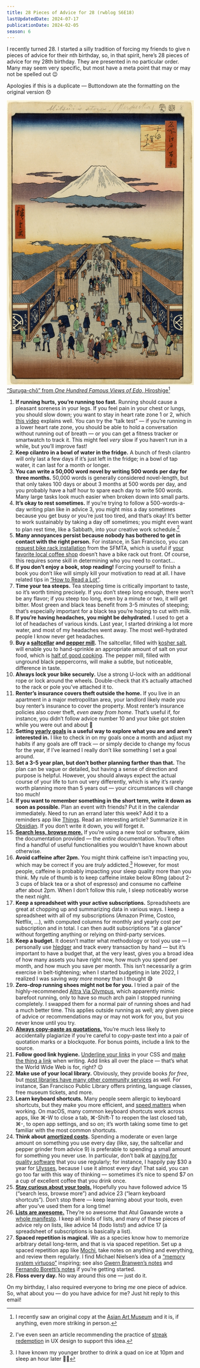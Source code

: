 ```yaml
---
title: 28 Pieces of Advice for 28 (rwblog S6E18)
lastUpdatedDate: 2024-07-17
publicationDate: 2024-02-05
season: 6
---
```


I recently turned 28. I started a silly tradition of forcing my friends to give n pieces of advice for their nth birthday, so, in that spirit, here’s 28 pieces of advice for my 28th birthday. They are presented in no particular order. Many may seem very specific, but most have a meta point that may or may not be spelled out 😉

Apologies if this is a duplicate — Buttondown ate the formatting on the original version 😞

![“Suruga-chō” from _One Hundred Famous Views of Edo_, Hiroshige](../../assets/newsletters/suruga-cho.jpg)
[“Suruga-chō” from _One Hundred Famous Views of Edo_, Hiroshige](https://en.wikipedia.org/wiki/One_Hundred_Famous_Views_of_Edo)[^1]

1. **If running hurts, you’re running too fast.** Running should cause a pleasant soreness in your legs. If you feel pain in your chest or lungs, you should slow down; you want to stay in heart rate zone 1 or 2, which [this video](https://youtu.be/F3QcX58i3WE?si=6nfHaj4pheaFdfui) explains well. You can try the “talk test” — if you’re running in a lower heart rate zone, you should be able to hold a conversation without running out of breath — or you can get a fitness tracker or smartwatch to track it. This might feel _very_ slow if you haven’t run in a while, but you’ll improve fast!
2. **Keep cilantro in a bowl of water in the fridge.** A bunch of fresh cilantro will only last a few days if it’s just left in the fridge; in a bowl of tap water, it can last for a month or longer.
3. **You can write a 50,000 word novel by writing 500 words per day for three months.** 50,000 words is generally considered novel-length, but that only takes 100 days or about 3 months at 500 words per day, and you probably have a half hour to spare each day to write 500 words. Many large tasks look much easier when broken down into small parts.
4. **It’s okay to rest sometimes.** If you’re trying to follow a 500-words-a-day writing plan like in advice 3, you might miss a day sometimes because you get busy or you’re just too tired, and that’s okay! It’s better to work sustainably by taking a day off sometimes; you might even want to plan rest time, like a Sabbath, into your creative work schedule.[^2]
5. **Many annoyances persist because nobody has bothered to get in contact with the right person.** For instance, in San Francisco, you can [request bike rack installation](https://www.sfmta.com/getting-around/bike/bike-parking/request-bike-rack) from the SFMTA, which is useful if [your favorite local coffee shop](https://delahcoffee.com) doesn’t have a bike rack out front. Of course, this requires some skill in determining who you need to contact…
6. **If you don’t enjoy a book, stop reading!** Forcing yourself to finish a book you don’t like will simply kill your motivation to read at all. I have related tips in [“How to Read a Lot”](https://rwblickhan.org/essays/reading-lots/).
7. **Time your tea steeps.** Tea steeping time is critically important to taste, so it’s worth timing precisely. If you don’t steep long enough, there won’t be any flavor; if you steep too long, even by a minute or two, it will get bitter. Most green and black teas benefit from 3-5 minutes of steeping; that’s especially important for a black tea you’re hoping to cut with milk.
8. **If you’re having headaches, you might be dehydrated.** I used to get a lot of headaches of various kinds. Last year, I started drinking a lot more water, and most of my headaches went away. The most well-hydrated people I know never get headaches.
9. **Buy a [saltcellar](https://rwblickhan.org/misc/small-things/#saltcellar) and [pepper mill](https://rwblickhan.org/misc/small-things/#peugeot-pepper-mill).** The saltcellar, filled with [kosher salt](https://www.seriouseats.com/ask-the-food-lab-do-i-need-to-use-kosher-salt?hid=c099a47fc91921280f3d30a14050314f684e5a1e&did=8802779-20230412&lctg=c099a47fc91921280f3d30a14050314f684e5a1e), will enable you to hand-sprinkle an appropriate amount of salt on your food, which is [half of good cooking](https://www.atvbt.com/80-20-cooking/). The pepper mill, filled with unground black peppercorns, will make a subtle, but noticeable, difference in taste.
10. **Always lock your bike securely.** Use a strong U-lock with an additional rope or lock around the wheels. Double-check that it’s actually attached to the rack or pole you’ve attached it to.
11. **Renter’s insurance covers theft outside the home.** If you live in an apartment in a major metropolitan area, your landlord likely made you buy renter’s insurance to cover the property. Most renter’s insurance policies also cover theft, _even away from home_. That’s useful if, for instance, you didn’t follow advice number 10 and your bike got stolen while you were out and about 🙂
12. **Setting [yearly goals](https://rwblickhan.org/essays/yearly-goals/) is a useful way to explore what you are and aren’t interested in.** I like to check in on my goals once a month and adjust my habits if any goals are off track — or simply decide to change my focus for the year, if I’ve learned I really don’t like something I set a goal around.
13. **Set a 3-5 year plan, but don’t bother planning farther than that.** The plan can be vague or detailed, but having a sense of direction and purpose is helpful. However, you should always expect the actual course of your life to turn out very differently, which is why it’s rarely worth planning more than 5 years out — your circumstances will change too much!
14. **If you want to remember something in the short term, write it down as soon as possible.** Plan an event with friends? Put it in the calendar immediately. Need to run an errand later this week? Add it to a reminders app like [Things](https://rwblickhan.org/newsletters/rwblog-tools-for-2022/#task-management). Read an interesting article? Summarize it in [Obsidian](https://rwblickhan.org/newsletters/rwblog-tools-for-2022/#notes). If you don’t write it down, you _will_ forget it.
15. **[Search less, browse more.](https://buttondown.email/hillelwayne/archive/search-less-browse-more-7595/)** If you’re using a new tool or software, skim the documentation provided — the _entire_ documentation. You’ll often find a handful of useful functionalities you wouldn’t have known about otherwise.
16. **Avoid caffeine after 2pm.** You might think caffeine isn’t impacting you, which may be correct if you are _truly_ addicted.[^3] However, for most people, caffeine is probably impacting your sleep quality more than you think. My rule of thumb is to keep caffeine intake below 80mg (about 2-3 cups of black tea or a shot of espresso) and consume no caffeine after about 2pm. When I don’t follow this rule, I sleep noticeably worse the next night.
17. **Keep a spreadsheet with your active subscriptions.** Spreadsheets are great at chopping up and summarizing data in various ways. I keep a spreadsheet with all of my subscriptions (Amazon Prime, Costco, Netflix, …), with computed columns for monthly and yearly cost per subscription and in total. I can then audit subscriptions “at a glance” without forgetting anything or relying on third-party services.
18. **Keep a budget.** It doesn’t matter what methodology or tool you use — I personally use [hledger](https://hledger.org) and track every transaction by hand — but it’s important to have a budget that, at the very least, gives you a broad idea of how many assets you have right now, how much you spend per month, and how much you save per month. This isn’t necessarily a grim exercise in belt-tightening; when I started budgeting in late 2022, I realized I was saving _way more_ money than I thought 😅
19. **Zero-drop running shoes might not be for you.** I tried a pair of the highly-recommended [Altra Via Olympus](https://www.altrarunning.com/shop/mens-via-olympus-al0a82bw), which apparently mimic barefoot running, only to have so much arch pain I stopped running completely. I swapped them for a normal pair of running shoes and had a much better time. This applies outside running as well; any given piece of advice or recommendations may or may not work for you, but you never know until you try.
20. **[Always copy-paste as quotations.](https://blog.ayjay.org/a-note-on-plagiarism/)** You’re much less likely to accidentally plagiarize if you’re careful to copy-paste text into a pair of quotation marks or a blockquote. For bonus points, include a link to the source.
21. **Follow good link hygiene.** [Underline your links](https://web.jatan.space/colored-vs-underlined-links/) in your CSS and [make the thing a link](https://allenpike.com/2023/make-the-thing-a-link) when writing. Add links all over the place — that’s what the World Wide Web is for, right? 😉
22. **Make use of your local library.** Obviously, they provide books _for free_, but [most libraries have many other community services](https://anderegg.ca/2024/01/12/the-library-is-a-superpower) as well. For instance, San Francisco Public Library offers printing, language classes, free museum tickets, and more.
23. **Learn keyboard shortcuts.** Many people seem allergic to keyboard shortcuts, but they make you more efficient, and [speed matters](https://jsomers.net/blog/speed-matters) when working. On macOS, many common keyboard shortcuts work across apps, like ⌘-W to close a tab, ⌘-Shift-T to reopen the last closed tab, ⌘-, to open app settings, and so on; it’s worth taking some time to get familiar with the most common shortcuts.
24. **Think about [amortized costs](https://stephango.com/buy-wisely).** Spending a moderate or even large amount on something you use every day (like, say, the saltcellar and pepper grinder from advice 9) is preferable to spending  a small amount for something you never use. In particular, don’t balk at [paying for quality software](https://stephango.com/quality-software) that you use regularly; for instance, I happily pay $30 a year for [Ulysses](https://ulysses.app), because I use it almost every day! That said, you can go too far with this way of thinking — sometimes it’s nice to spend $7 on a cup of excellent coffee that you drink once.
25. **[Stay curious about your tools.](https://v5.chriskrycho.com/journal/stay-curious-about-your-tools/)** Hopefully you have followed advice 15 (“search less, browse more”) and advice 23 (“learn keyboard shortcuts”). Don’t stop there — keep learning about your tools, even after you’ve used them for a long time!
26. **[Lists are awesome.](https://www.noghartt.dev/the-awesomeness-of-lists/)** They’re so awesome that Atul Gawande wrote a [whole manifesto](https://atulgawande.com/book/the-checklist-manifesto/). I keep all kinds of lists, and many of these pieces of advice rely on lists, like advice 14 (todo lists!) and advice 17 (a spreadsheet of subscriptions is basically a list).
27. **Spaced repetition is magical.** We as a species know how to memorize arbitrary detail long-term, and that is via spaced repetition. Set up a spaced repetition app like [Mochi](https://mochi.cards), take notes on anything and everything, and review them regularly. I find Michael Nielsen’s idea of a [“memory system virtuoso”](https://michaelnotebook.com/mmsw/) inspiring; see also [Gwern Branwen’s notes](https://gwern.net/spaced-repetition) and [Fernando Boretti’s notes](https://borretti.me/article/effective-spaced-repetition) if you’re getting started.
28. **Floss every day.** No way around this one — just do it.

On my birthday, I also required everyone to bring _me_ one piece of advice. So, what about you — do you have advice for me? Just hit reply to this email!

[^1]: I recently saw an original copy at the [Asian Art Museum](https://asianart.org) and it is, if anything, even more striking in person.

[^2]: I’ve even seen an article recommending the practice of [streak redemption](https://ignorethecode.net/blog/2023/06/26/streak_redemption/) in UX design to support this idea.

[^3]: I have known my younger brother to drink a quad on ice at 10pm and sleep an hour later 🤷‍♀️